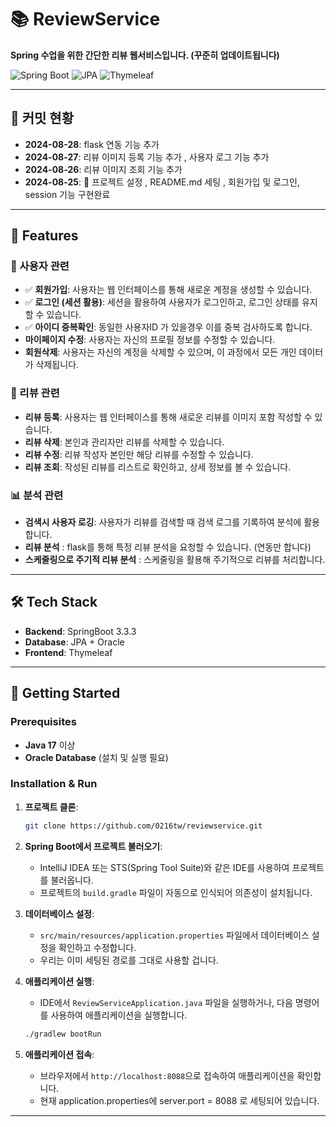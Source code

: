 # 📚 ReviewService

**Spring 수업을 위한 간단한 리뷰 웹서비스입니다. (꾸준히 업데이트됩니다)**

![Spring Boot](https://img.shields.io/badge/Spring%20Boot-3.3.3-green)
![JPA](https://img.shields.io/badge/JPA-Oracle-blue)
![Thymeleaf](https://img.shields.io/badge/Thymeleaf-3.0.11-blueviolet)

---

## 📅 커밋 현황

- **2024-08-28**: flask 연동 기능 추가 
- **2024-08-27**: 리뷰 이미지 등록 기능 추가 , 사용자 로그 기능 추가 
- **2024-08-26**: 리뷰 이미지 조회 기능 추가 
- **2024-08-25**: 🔧 프로젝트 설정 , README.md 세팅 , 회원가입 및 로그인, session 기능 구현완료

---

## 🌟 Features

### 👤 사용자 관련

- ✅ **회원가입**: 사용자는 웹 인터페이스를 통해 새로운 계정을 생성할 수 있습니다.
- ✅ **로그인 (세션 활용)**: 세션을 활용하여 사용자가 로그인하고, 로그인 상태를 유지할 수 있습니다.
- ✅ **아이디 중복확인**: 동일한 사용자ID 가 있을경우 이를 중복 검사하도록 합니다. 
- **마이페이지 수정**: 사용자는 자신의 프로필 정보를 수정할 수 있습니다.
- **회원삭제**: 사용자는 자신의 계정을 삭제할 수 있으며, 이 과정에서 모든 개인 데이터가 삭제됩니다.

### 📝 리뷰 관련

- **리뷰 등록**: 사용자는 웹 인터페이스를 통해 새로운 리뷰를 이미지 포함 작성할 수 있습니다.
- **리뷰 삭제**: 본인과 관리자만 리뷰를 삭제할 수 있습니다.
- **리뷰 수정**: 리뷰 작성자 본인만 해당 리뷰를 수정할 수 있습니다.
- **리뷰 조회**: 작성된 리뷰를 리스트로 확인하고, 상세 정보를 볼 수 있습니다.

### 📊 분석 관련

- **검색시 사용자 로깅**: 사용자가 리뷰를 검색할 때 검색 로그를 기록하여 분석에 활용합니다.
- **리뷰 분석** : flask를 통해 특정 리뷰 분석을 요청할 수 있습니다. (연동만 합니다) 
- **스케줄링으로 주기적 리뷰 분석** : 스케줄링을 활용해 주기적으로 리뷰를 처리합니다.


---

## 🛠️ Tech Stack

- **Backend**: SpringBoot 3.3.3
- **Database**: JPA + Oracle
- **Frontend**: Thymeleaf

---

## 🚀 Getting Started

### Prerequisites

- **Java 17** 이상
- **Oracle Database** (설치 및 실행 필요)

### Installation & Run

1. **프로젝트 클론**:
    ```bash
    git clone https://github.com/0216tw/reviewservice.git
    ```
   
2. **Spring Boot에서 프로젝트 불러오기**:
    - IntelliJ IDEA 또는 STS(Spring Tool Suite)와 같은 IDE를 사용하여 프로젝트를 불러옵니다.
    - 프로젝트의 `build.gradle` 파일이 자동으로 인식되어 의존성이 설치됩니다.

3. **데이터베이스 설정**:
    - `src/main/resources/application.properties` 파일에서 데이터베이스 설정을 확인하고 수정합니다.
    - 우리는 이미 세팅된 경로를 그대로 사용할 겁니다.
      

4. **애플리케이션 실행**:
    - IDE에서 `ReviewServiceApplication.java` 파일을 실행하거나, 다음 명령어를 사용하여 애플리케이션을 실행합니다.
    ```bash
    ./gradlew bootRun
    ```

5. **애플리케이션 접속**:
    - 브라우저에서 `http://localhost:8088`으로 접속하여 애플리케이션을 확인합니다.
    - 현재 application.properties에 server.port = 8088 로 세팅되어 있습니다. 

---

